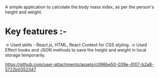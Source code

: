 A simple application to calculate the body mass index, as per the person's height and weight.

# Key features :-
-> Used skills - React.js, HTML, React Context for CSS styling. 
-> Used Effect hooks and JSON methods to save the height and weight in local storage temporarily.


https://github.com/user-attachments/assets/c096be50-039e-4107-b2a8-5722b0352347


